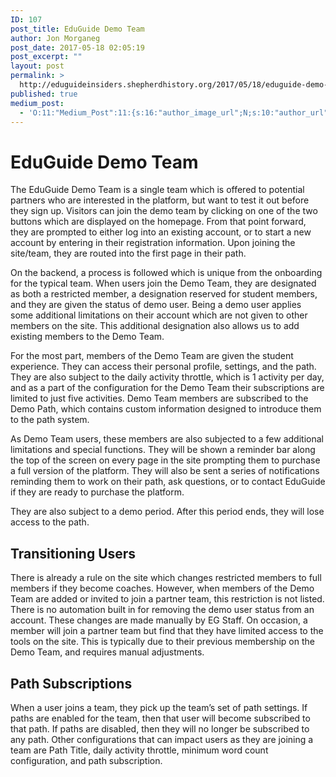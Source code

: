 ```yaml
---
ID: 107
post_title: EduGuide Demo Team
author: Jon Morganeg
post_date: 2017-05-18 02:05:19
post_excerpt: ""
layout: post
permalink: >
  http://eduguideinsiders.shepherdhistory.org/2017/05/18/eduguide-demo-team/
published: true
medium_post:
  - 'O:11:"Medium_Post":11:{s:16:"author_image_url";N;s:10:"author_url";N;s:11:"byline_name";N;s:12:"byline_email";N;s:10:"cross_link";N;s:2:"id";N;s:21:"follower_notification";N;s:7:"license";N;s:14:"publication_id";N;s:6:"status";N;s:3:"url";N;}'
---
```

<h1>EduGuide Demo Team</h1>
The EduGuide Demo Team is a single team which is offered to potential partners who are interested in the platform, but want to test it out before they sign up. Visitors can join the demo team by clicking on one of the two buttons which are displayed on the homepage. From that point forward, they are prompted to either log into an existing account, or to start a new account by entering in their registration information. Upon joining the site/team, they are routed into the first page in their path.

On the backend, a process is followed which is unique from the onboarding for the typical team. When users join the Demo Team, they are designated as both a restricted member, a designation reserved for student members, and they are given the status of demo user. Being a demo user applies some additional limitations on their account which are not given to other members on the site. This additional designation also allows us to add existing members to the Demo Team.

For the most part, members of the Demo Team are given the student experience. They can access their personal profile, settings, and the path. They are also subject to the daily activity throttle, which is 1 activity per day, and as a part of the configuration for the Demo Team their subscriptions are limited to just five activities. Demo Team members are subscribed to the Demo Path, which contains custom information designed to introduce them to the path system.

As Demo Team users, these members are also subjected to a few additional limitations and special functions. They will be shown a reminder bar along the top of the screen on every page in the site prompting them to purchase a full version of the platform. They will also be sent a series of notifications reminding them to work on their path, ask questions, or to contact EduGuide if they are ready to purchase the platform.

They are also subject to a demo period. After this period ends, they will lose access to the path.
<h2>Transitioning Users</h2>
There is already a rule on the site which changes restricted members to full members if they become coaches. However, when members of the Demo Team are added or invited to join a partner team, this restriction is not listed. There is no automation built in for removing the demo user status from an account. These changes are made manually by EG Staff. On occasion, a member will join a partner team but find that they have limited access to the tools on the site. This is typically due to their previous membership on the Demo Team, and requires manual adjustments.
<h2>Path Subscriptions</h2>
When a user joins a team, they pick up the team’s set of path settings. If paths are enabled for the team, then that user will become subscribed to that path. If paths are disabled, then they will no longer be subscribed to any path. Other configurations that can impact users as they are joining a team are Path Title, daily activity throttle, minimum word count configuration, and path subscription.